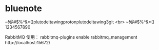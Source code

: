 # bluenote
~!@#$%^&*()plutodeltawingprotonplutodeltawing3git <br>
~!@#$%^&*() <br>
1234567890

RabbitMQ 使用：
rabbitmq-plugins enable rabbitmq_management
http://localhost:15672/
